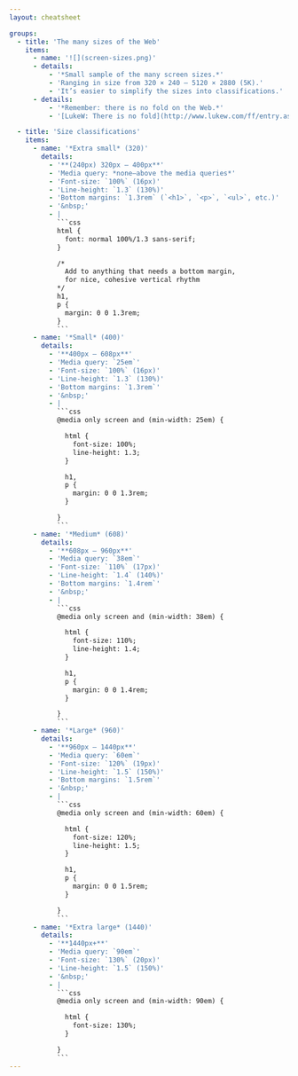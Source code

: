 ```yaml
---
layout: cheatsheet

groups:
  - title: 'The many sizes of the Web'
    items:
      - name: '![](screen-sizes.png)'
      - details:
          - '*Small sample of the many screen sizes.*'
          - 'Ranging in size from 320 × 240 – 5120 × 2880 (5K).'
          - 'It’s easier to simplify the sizes into classifications.'
      - details:
          - '*Remember: there is no fold on the Web.*'
          - '[LukeW: There is no fold](http://www.lukew.com/ff/entry.asp?1946)'

  - title: 'Size classifications'
    items:
      - name: '*Extra small* (320)'
        details:
          - '**(240px) 320px – 400px**'
          - 'Media query: *none—above the media queries*'
          - 'Font-size: `100%` (16px)'
          - 'Line-height: `1.3` (130%)'
          - 'Bottom margins: `1.3rem` (`<h1>`, `<p>`, `<ul>`, etc.)'
          - '&nbsp;'
          - |
            ```css
            html {
              font: normal 100%/1.3 sans-serif;
            }

            /*
              Add to anything that needs a bottom margin,
              for nice, cohesive vertical rhythm
            */
            h1,
            p {
              margin: 0 0 1.3rem;
            }
            ```
      - name: '*Small* (400)'
        details:
          - '**400px – 608px**'
          - 'Media query: `25em`'
          - 'Font-size: `100%` (16px)'
          - 'Line-height: `1.3` (130%)'
          - 'Bottom margins: `1.3rem`'
          - '&nbsp;'
          - |
            ```css
            @media only screen and (min-width: 25em) {

              html {
                font-size: 100%;
                line-height: 1.3;
              }

              h1,
              p {
                margin: 0 0 1.3rem;
              }

            }
            ```
      - name: '*Medium* (608)'
        details:
          - '**608px – 960px**'
          - 'Media query: `38em`'
          - 'Font-size: `110%` (17px)'
          - 'Line-height: `1.4` (140%)'
          - 'Bottom margins: `1.4rem`'
          - '&nbsp;'
          - |
            ```css
            @media only screen and (min-width: 38em) {

              html {
                font-size: 110%;
                line-height: 1.4;
              }

              h1,
              p {
                margin: 0 0 1.4rem;
              }

            }
            ```
      - name: '*Large* (960)'
        details:
          - '**960px – 1440px**'
          - 'Media query: `60em`'
          - 'Font-size: `120%` (19px)'
          - 'Line-height: `1.5` (150%)'
          - 'Bottom margins: `1.5rem`'
          - '&nbsp;'
          - |
            ```css
            @media only screen and (min-width: 60em) {

              html {
                font-size: 120%;
                line-height: 1.5;
              }

              h1,
              p {
                margin: 0 0 1.5rem;
              }

            }
            ```
      - name: '*Extra large* (1440)'
        details:
          - '**1440px+**'
          - 'Media query: `90em`'
          - 'Font-size: `130%` (20px)'
          - 'Line-height: `1.5` (150%)'
          - '&nbsp;'
          - |
            ```css
            @media only screen and (min-width: 90em) {

              html {
                font-size: 130%;
              }

            }
            ```
---
```

